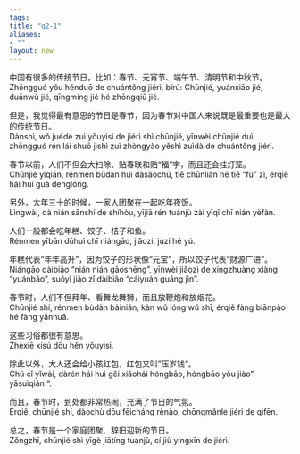 ```yaml
---
tags:
title: "q2-1"
aliases:
- ""
layout: new
---
```


中国有很多的传统节日，比如：春节、元宵节、端午节、清明节和中秋节。  
Zhōngguó yǒu hěnduō de chuántǒng jiérì, bǐrú: Chūnjié, yuánxiāo jié, duānwǔ jié, qīngmíng jié hé zhōngqiū jié.

但是，我觉得最有意思的节日是春节，因为春节对中国人来说既是最重要也是最大的传统节日。  
Dànshì, wǒ juédé zuì yǒuyìsi de jiérì shì chūnjié, yīnwèi chūnjié duì zhōngguó rén lái shuō jìshì zuì zhòngyào yěshì zuìdà de chuántǒng jiérì.

春节以前，人们不但会大扫除、贴春联和贴“福”字，而且还会挂灯笼。  
Chūnjié yǐqián, rénmen bùdàn huì dàsǎochú, tiē chūnlián hé tiē “fú” zì, érqiě hái huì guà dēnglóng.

另外，大年三十的时候，一家人团聚在一起吃年夜饭。  
Lìngwài, dà nián sānshí de shíhòu, yījiā rén tuánjù zài yīqǐ chī nián yèfàn.

人们一般都会吃年糕、饺子、桔子和鱼。  
Rénmen yībān dūhuì chī niángāo, jiǎozi, júzi hé yú.

年糕代表“年年高升”，因为饺子的形状像“元宝”，所以饺子代表“财源广进”。  
Niángāo dàibiǎo “nián nián gāoshēng”, yīnwèi jiǎozi de xíngzhuàng xiàng “yuánbǎo”, suǒyǐ jiǎo zǐ dàibiǎo “cáiyuán guǎng jìn”.

春节时，人们不但拜年、看舞龙舞狮，而且放鞭炮和放烟花。  
Chūnjié shí, rénmen bùdàn bàinián, kàn wǔ lóng wǔ shī, érqiě fàng biānpào hé fàng yānhuā.

这些习俗都很有意思。  
Zhèxiē xísú dōu hěn yǒuyìsi.

除此以外，大人还会给小孩红包，红包又叫”压岁钱“。  
Chú cǐ yǐwài, dàrén hái huì gěi xiǎohái hóngbāo, hóngbāo yòu jiào” yāsuìqián “.

而且，春节时，到处都非常热闹，充满了节日的气氛。  
Érqiě, chūnjié shí, dàochù dōu fēicháng rènào, chōngmǎnle jiérì de qìfēn.

总之，春节是一个家庭团聚、辞旧迎新的节日。  
Zǒngzhī, chūnjié shì yīgè jiātíng tuánjù, cí jiù yíngxīn de jiérì.